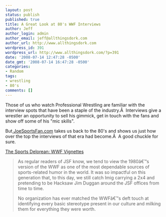 ```yaml
---
layout: post
status: publish
published: true
title: A Great Look at 80's WWF Interviews
author: Jeff
author_login: admin
author_email: jeff@allthingsdork.com
author_url: http://www.allthingsdork.com
wordpress_id: 391
wordpress_url: http://www.allthingsdork.com/?p=391
date: '2008-07-14 12:47:28 -0500'
date_gmt: '2008-07-14 16:47:28 -0500'
categories:
- Random
tags:
- wrestling
- 80's
comments: []
---
```

<p>Those of us who watch Professional Wrestling are familiar with the interview spots that have been a staple of the industry.&Acirc;&nbsp; Interviews give a wrestler an opportunity to sell his gimmick, get in touch with the fans and show off some of his "mic skills".</p>
<p>But<a href="http://www.joesportsfan.com" target="_blank"> JoeSportsFan.com</a> takes us back to the 80's and shows us just how over the top the interviews of that era had become.&Acirc;&nbsp; A good chuckle for sure.</p>
<p><a href="http://www.joesportsfan.com/column.php?postid=2027">The Sports Delorean: WWF Vignettes</a></p>
<blockquote><p>As regular readers of JSF know, we tend to view the 1980&acirc;&euro;&trade;s version of the WWF as one of the most dependable sources of sports-related humor in the world. It was so impactful on this generation that, to this day, we still catch Imig carrying a 2x4 and pretending to be Hacksaw Jim Duggan around the JSF offices from time to time.</p>
<p>No organization has ever matched the WWF&acirc;&euro;&trade;s deft touch at identifying every basic stereotype present in our culture and milking them for everything they were worth.</blockquote></p>
